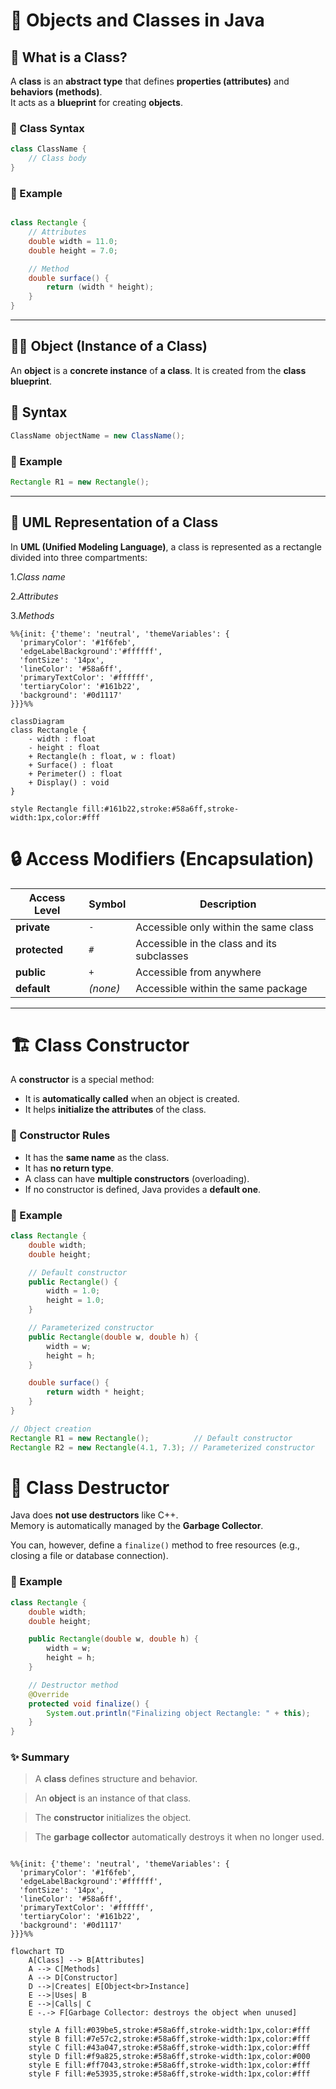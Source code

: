 # 🧱 Objects and Classes in Java

## 📘 What is a Class?

A **class** is an **abstract type** that defines **properties (attributes)** and **behaviors (methods)**.  
It acts as a **blueprint** for creating **objects**.

### 🧩 Class Syntax


```java
class ClassName {
    // Class body
}
```
### 🧮 Example
```java

class Rectangle {
    // Attributes
    double width = 11.0;
    double height = 7.0;

    // Method
    double surface() {
        return (width * height);
    }
}
```
---
## 🧍‍♂️ Object (Instance of a Class)
An **object** is a **concrete instance** of **a class**.
It is created from the **class blueprint**.

## 🧩 Syntax
```java
ClassName objectName = new ClassName();
```
### 🧮 Example
```java
Rectangle R1 = new Rectangle();

```
---
## 🧭 UML Representation of a Class
In **UML (Unified Modeling Language)**, a class is represented as a rectangle divided into three compartments:

1.*Class name*

2.*Attributes*

3.*Methods*

```mermaid
%%{init: {'theme': 'neutral', 'themeVariables': {
  'primaryColor': '#1f6feb',
  'edgeLabelBackground':'#ffffff',
  'fontSize': '14px',
  'lineColor': '#58a6ff',
  'primaryTextColor': '#ffffff',
  'tertiaryColor': '#161b22',
  'background': '#0d1117'
}}}%%

classDiagram
class Rectangle {
    - width : float
    - height : float
    + Rectangle(h : float, w : float)
    + Surface() : float
    + Perimeter() : float
    + Display() : void
}

style Rectangle fill:#161b22,stroke:#58a6ff,stroke-width:1px,color:#fff
```
# 🔒 Access Modifiers (Encapsulation)


| Access Level | Symbol | Description |
|--------------|--------|-------------|
| **private**   | `-`   | Accessible only within the same class |
| **protected** | `#`   | Accessible in the class and its subclasses |
| **public**    | `+`   | Accessible from anywhere |
| **default**   | _(none)_ | Accessible within the same package |

---

# 🏗️ Class Constructor

A **constructor** is a special method:

- It is **automatically called** when an object is created.
- It helps **initialize the attributes** of the class.

### 🧩 Constructor Rules

- It has the **same name** as the class.
- It has **no return type**.
- A class can have **multiple constructors** (overloading).
- If no constructor is defined, Java provides a **default one**.

### 🧮 Example

```java
class Rectangle {
    double width;
    double height;

    // Default constructor
    public Rectangle() {
        width = 1.0;
        height = 1.0;
    }

    // Parameterized constructor
    public Rectangle(double w, double h) {
        width = w;
        height = h;
    }

    double surface() {
        return width * height;
    }
}

// Object creation
Rectangle R1 = new Rectangle();          // Default constructor
Rectangle R2 = new Rectangle(4.1, 7.3); // Parameterized constructor
```
# 🧹 Class Destructor

Java does **not use destructors** like C++.  
Memory is automatically managed by the **Garbage Collector**.

You can, however, define a `finalize()` method to free resources (e.g., closing a file or database connection).

### 🧮 Example

```java
class Rectangle {
    double width;
    double height;

    public Rectangle(double w, double h) {
        width = w;
        height = h;
    }

    // Destructor method
    @Override
    protected void finalize() {
        System.out.println("Finalizing object Rectangle: " + this);
    }
}
```
### ✨ Summary

>A **class** defines structure and behavior.

>An **object** is an instance of that class.

>The **constructor** initializes the object.

>The **garbage collector** automatically destroys it when no longer used.
```mermaid

%%{init: {'theme': 'neutral', 'themeVariables': {
  'primaryColor': '#1f6feb',
  'edgeLabelBackground':'#ffffff',
  'fontSize': '14px',
  'lineColor': '#58a6ff',
  'primaryTextColor': '#ffffff',
  'tertiaryColor': '#161b22',
  'background': '#0d1117'
}}}%%

flowchart TD
    A[Class] --> B[Attributes]
    A --> C[Methods]
    A --> D[Constructor]
    D -->|Creates| E[Object<br>Instance]
    E -->|Uses| B
    E -->|Calls| C
    E -.-> F[Garbage Collector: destroys the object when unused]

    style A fill:#039be5,stroke:#58a6ff,stroke-width:1px,color:#fff
    style B fill:#7e57c2,stroke:#58a6ff,stroke-width:1px,color:#fff
    style C fill:#43a047,stroke:#58a6ff,stroke-width:1px,color:#fff
    style D fill:#f9a825,stroke:#58a6ff,stroke-width:1px,color:#000
    style E fill:#ff7043,stroke:#58a6ff,stroke-width:1px,color:#fff
    style F fill:#e53935,stroke:#58a6ff,stroke-width:1px,color:#fff
```
